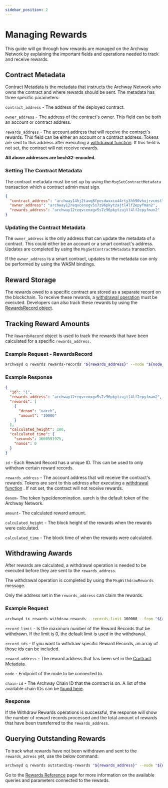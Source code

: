 ```yaml
---
sidebar_position: 2
---
```


# Managing Rewards 

This guide will go through how rewards are managed on the Archway Network by explaining the important fields and operations needed to track and receive rewards. 

## Contract Metadata 
Contract Metadata is the metadata that instructs the Archway Network who owns the contract and where rewards should be sent. The metadata has three specific parameters: 

`contract_address` - The address of the deployed contract.

`owner_address` - The address of the contract's owner. This field can be both an account or contract address.

`rewards_address` - The account address that will receive the contract's rewards. This field can be either an account or a contract address. Tokens are sent to this address after executing a [withdrawal function](#withdrawing-awards). If this field is not set, the contract will not receive rewards. 

**All above addresses are bech32-encoded.**

### Setting The Contract Metadata 

The contract metadata must be set up by using the `MsgSetContractMetadata` transaction which a contract admin must sign.

```json  
{ 
  "contract_address": "archway14hj2tavq8fpesdwxxcu44rty3hh90vhujrvcmstl4zr3txmfvw9sy85n2u",
  "owner_address": "archway12reqvcenxgv5s7z96pkytzajtl4lf2epyfman2",
  "rewards_address": "archway12reqvcenxgv5s7z96pkytzajtl4lf2epyfman2"
}
``` 
### Updating the Contract Metadata 
The `owner_address` is the only address that can update the metadata of a contract. This could either be an account or a smart contract's address.  Updates are completed by using the `MsgSetContractMetadata` transaction. 

If the `owner_address` is a smart contract, updates to the metadata can only be performed by using the WASM bindings. 

## Reward Storage
The rewards owed to a specific contract are stored as a separate record on the blockchain. To receive these rewards, a [withdrawal operation](#withdrawing-awards) must be executed. Developers can also track these rewards by using the [RewardsRecord object](#tracking-reward-amounts). 

## Tracking Reward Amounts 
The `RewardsRecord` object is used to track the rewards that have been calculated for a specific `rewards_address`. 

### Example Request - RewardsRecord 
```bash
archwayd q rewards rewards-records "${rewards_address}" --node "${node_url}" --output json | jq .
```
### Example Response 

```json
{
  "id": "1",
  "rewards_address": "archway12reqvcenxgv5s7z96pkytzajtl4lf2epyfman2",
  "rewards": [
    {
      "denom": "uarch",
      "amount": "10000"
    }
  ],
  "calculated_height": 100,
  "calculated_time": {
    "seconds": 1660591975,
    "nanos": 0
  }
}
```
`id` - Each Reward Record has a unique ID. This can be used to only withdraw certain reward records. 

`rewards_address` - The account address that will receive the contract's rewards. Tokens are sent to this address after executing a [withdrawal function](#withdrawing-awards) . If not set, the contract will not receive rewards. 

`denom`- The token type/denomination. uarch is the default token of the Archway Network.  

`amount`- The calculated reward amount. 

`calculated_height` - The block height of the rewards when the rewards were calculated. 

`calculated_time` - The block time of when the rewards were calculated. 


## Withdrawing Awards 

After rewards are calculated, a withdrawal operation is needed to be executed before they are sent to the `rewards_address`. 

The withdrawal operation is completed by using the `MsgWithdrawRewards` message.   

Only the address set in the `rewards_address` can claim the rewards.

### Example Request

```bash
archwayd tx rewards withdraw-rewards --records-limit 100000 --from "${rewards_address}" --node "${node_url}" --chain-id "${chain_id}" 
```
 ``record_limit`` - Is the maximum number of the Reward Records that be withdrawn. If the limit is 0, the default limit is used in the withdrawal. 

 ``record_ids`` - If you want to withdraw specific Reward Records, an array of those ids can be included.

 ``reward_address`` - The reward address that has been set in the [Contract Metadata](#contract-metadata). 

 ``node`` - Endpoint of the node to be connected to. 

 ``chain-id`` - The Archway Chain ID that the contract is on. A list of the available chain IDs can be [found here](../overview/network.md/). 

 ### Response 

If the Withdraw Rewards operations is successful, the response will show the number of reward records processed and the total amount of rewards that have been transferred to the `rewards_address`. 



## Querying Outstanding Rewards

To track what rewards have not been withdrawn and sent to the `rewards_adress` yet, use the below command: 

```bash
archwayd q rewards outstanding-rewards "${rewards_address}" --node "${node_url}" --output json | jq .
``` 

Go to the [Rewards Reference](./rewards-reference.md) page for more information on the available queries and parameters connected to the rewards.
